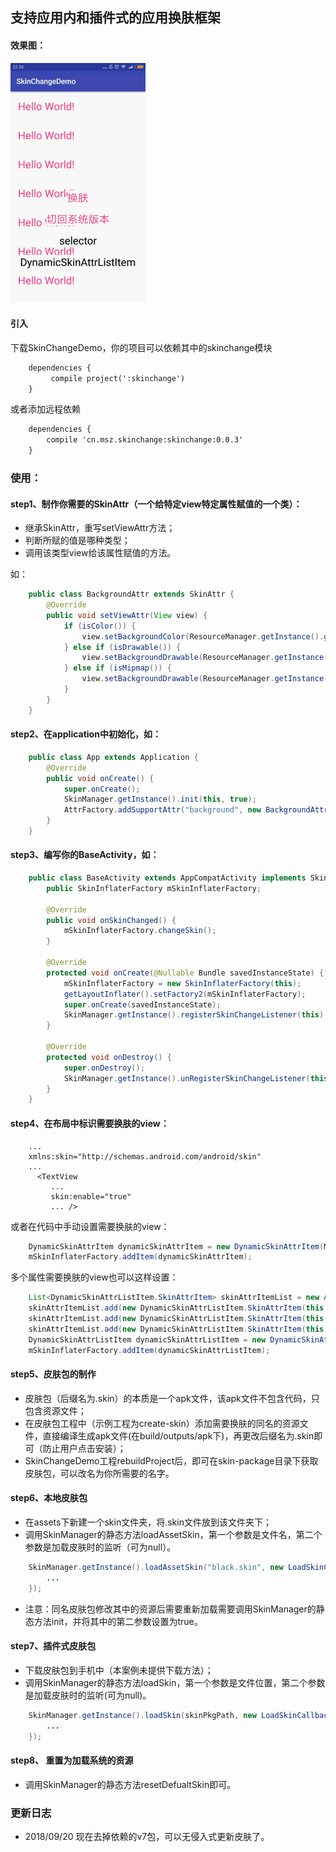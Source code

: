 ## 支持应用内和插件式的应用换肤框架

#### 效果图：

![sample](./screenshot/skinchange01.gif)

#### 引入

下载SkinChangeDemo，你的项目可以依赖其中的skinchange模块
```xml
    dependencies {
         compile project(':skinchange')
    }
```
或者添加远程依赖
```xml
    dependencies {
        compile 'cn.msz.skinchange:skinchange:0.0.3'
    }
```

### 使用：

#### step1、制作你需要的SkinAttr（一个给特定view特定属性赋值的一个类）：

* 继承SkinAttr，重写setViewAttr方法；
* 判断所赋的值是哪种类型；
* 调用该类型view给该属性赋值的方法。

如：
```java
    public class BackgroundAttr extends SkinAttr {
        @Override
        public void setViewAttr(View view) {
            if (isColor()) {
                view.setBackgroundColor(ResourceManager.getInstance().getColor(attrValueId));
            } else if (isDrawable()) {
                view.setBackgroundDrawable(ResourceManager.getInstance().getDrawable(attrValueId));
            } else if (isMipmap()) {
                view.setBackgroundDrawable(ResourceManager.getInstance().getMipMap(attrValueId));
            }
        }
    }
```

#### step2、在application中初始化，如：

```java
    public class App extends Application {
        @Override
        public void onCreate() {
            super.onCreate();
            SkinManager.getInstance().init(this, true);
            AttrFactory.addSupportAttr("background", new BackgroundAttr());
        }
    }
```

#### step3、编写你的BaseActivity，如：

```java
    public class BaseActivity extends AppCompatActivity implements SkinChangeListener {
        public SkinInflaterFactory mSkinInflaterFactory;
     
        @Override
        public void onSkinChanged() {
            mSkinInflaterFactory.changeSkin();
        }
     
        @Override
        protected void onCreate(@Nullable Bundle savedInstanceState) {
            mSkinInflaterFactory = new SkinInflaterFactory(this);
            getLayoutInflater().setFactory2(mSkinInflaterFactory);
            super.onCreate(savedInstanceState);
            SkinManager.getInstance().registerSkinChangeListener(this);
        }
     
        @Override
        protected void onDestroy() {
            super.onDestroy();
            SkinManager.getInstance().unRegisterSkinChangeListener(this);
        }
    }
```

#### step4、在布局中标识需要换肤的view：

```mxl
    ...
    xmlns:skin="http://schemas.android.com/android/skin"
    ...
      <TextView
         ...
         skin:enable="true" 
         ... />
```
或者在代码中手动设置需要换肤的view：
```java
    DynamicSkinAttrItem dynamicSkinAttrItem = new DynamicSkinAttrItem(MainActivity.this, holder.tvItem, new TextSizeAttr(), R.dimen.textSize14);
    mSkinInflaterFactory.addItem(dynamicSkinAttrItem);
```
多个属性需要换肤的view也可以这样设置：
```java
    List<DynamicSkinAttrListItem.SkinAttrItem> skinAttrItemList = new ArrayList<>();
    skinAttrItemList.add(new DynamicSkinAttrListItem.SkinAttrItem(this, new BackgroundAttr(), R.color.colorBackground));
    skinAttrItemList.add(new DynamicSkinAttrListItem.SkinAttrItem(this, new TextColorAttr(), R.color.selector_color));
    skinAttrItemList.add(new DynamicSkinAttrListItem.SkinAttrItem(this, new TextSizeAttr(), R.dimen.textSize14));
    DynamicSkinAttrListItem dynamicSkinAttrListItem = new DynamicSkinAttrListItem(tvDynamic, skinAttrItemList);
    mSkinInflaterFactory.addItem(dynamicSkinAttrListItem);
```

#### step5、皮肤包的制作

* 皮肤包（后缀名为.skin）的本质是一个apk文件，该apk文件不包含代码，只包含资源文件；
* 在皮肤包工程中（示例工程为create-skin）添加需要换肤的同名的资源文件，直接编译生成apk文件(在build/outputs/apk下)，再更改后缀名为.skin即可（防止用户点击安装）；
* SkinChangeDemo工程rebuildProject后，即可在skin-package目录下获取皮肤包，可以改名为你所需要的名字。

#### step6、本地皮肤包

* 在assets下新建一个skin文件夹，将.skin文件放到该文件夹下；
* 调用SkinManager的静态方法loadAssetSkin，第一个参数是文件名，第二个参数是加载皮肤时的监听（可为null）。
```java
    SkinManager.getInstance().loadAssetSkin("black.skin", new LoadSkinCallback() {
        ...
    });
```
* 注意：同名皮肤包修改其中的资源后需要重新加载需要调用SkinManager的静态方法init，并将其中的第二参数设置为true。

#### step7、插件式皮肤包

* 下载皮肤包到手机中（本案例未提供下载方法）；
* 调用SkinManager的静态方法loadSkin，第一个参数是文件位置，第二个参数是加载皮肤时的监听(可为null)。
```java
    SkinManager.getInstance().loadSkin(skinPkgPath, new LoadSkinCallback() {
        ...
    });
```

#### step8、 重置为加载系统的资源

* 调用SkinManager的静态方法resetDefualtSkin即可。

### 更新日志
* 2018/09/20   现在去掉依赖的v7包，可以无侵入式更新皮肤了。